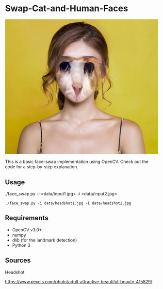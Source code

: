 # Swap-Cat-and-Human-Faces
![swap sample](https://raw.githubusercontent.com/BruceMacD/Swap-Cat-and-Human-Faces/master/data/results/cat_to_human.png)

This is a basic face-swap implementation using OpenCV. Check out the code for a step-by-step explanation.

## Usage
./face_swap.py -i <data/input1.jpg> -i <data/input2.jpg>

```
./face_swap.py -i data/headshot1.jpg -i data/headshot2.jpg
```

## Requirements
* OpenCV v3.0+
* numpy
* dlib (for the landmark detection)
* Python 3

## Sources
Headshot

https://www.pexels.com/photo/adult-attractive-beautiful-beauty-415829/
